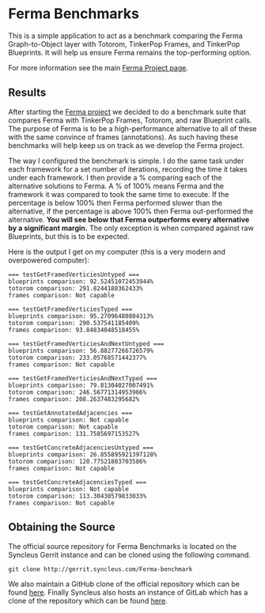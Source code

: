 # Ferma Benchmarks

This is a simple application to act as a benchmark comparing the Ferma Graph-to-Object layer with Totorom, TinkerPop
Frames, and TinkerPop Blueprints. It will help us ensure Ferma remains the top-performing option.

For more information see the main [Ferma Project page](https://github.com/freemo/Ferma).

## Results

After starting the [Ferma project](https://github.com/Syncleus/Ferma) we decided to do a benchmark suite that compares
Ferma with TinkerPop Frames, Totorom, and raw Blueprint calls. The purpose of Ferma is to be a high-performance
alternative to all of these with the same convince of frames (annotations). As such having these benchmarks will help
keep us on track as we develop the Ferma project.

The way I configured the benchmark is simple. I do the same task under each framework for a set number of iterations,
recording the time it takes under each framework. I then provide a % comparing each of the alternative solutions to
Ferma. A % of 100% means Ferma and the framework it was compared to took the same time to execute. If the percentage is
below 100% then Ferma performed slower than the alternative, if the percentage is above 100% then Ferma out-performed
the alternative. __You will see below that Ferma outperforms every alternative by a significant margin.__ The only exception
is when compared against raw Blueprints, but this is to be expected.

Here is the output I get on my computer (this is a very modern and overpowered computer):

    === testGetFramedVerticiesUntyped ===
    blueprints comparison: 92.52451072453944%
    totorom comparison: 291.8244188362433%
    frames comparison: Not capable

    === testGetFramedVerticiesTyped ===
    blueprints comparison: 95.27096480804313%
    totorom comparison: 290.537541185409%
    frames comparison: 93.84834048518455%

    === testGetFramedVerticiesAndNextUntyped ===
    blueprints comparison: 56.88277266726579%
    totorom comparison: 233.05768571442377%
    frames comparison: Not capable

    === testGetFramedVerticiesAndNextTyped ===
    blueprints comparison: 79.81304027007491%
    totorom comparison: 246.56771314953966%
    frames comparison: 208.2637483295682%

    === testGetAnnotatedAdjacencies ===
    blueprints comparison: Not capable
    totorom comparison: Not capable
    frames comparison: 131.7585697153527%

    === testGetConcreteAdjacenciesUntyped ===
    blueprints comparison: 26.855895921397128%
    totorom comparison: 120.77521803703586%
    frames comparison: Not capable

    === testGetConcreteAdjacenciesTyped ===
    blueprints comparison: Not capable
    totorom comparison: 113.30430579833033%
    frames comparison: Not capable


## Obtaining the Source

The official source repository for Ferma Benchmarks is located on the Syncleus Gerrit instance and can be cloned using
the following command.

```
git clone http://gerrit.syncleus.com/Ferma-benchmark
```

We also maintain a GitHub clone of the official repository which can be found
[here](https://github.com/Syncleus/Ferma-benchmark). Finally Syncleus also hosts an instance of GitLab which has a
clone of the repository which can be found [here](http://gitlab.syncleus.com/syncleus/Ferma-benchmark).